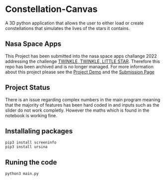 # Constellation-Canvas

A 3D python application that allows the user to either load or create constellations that simulates the lives of the stars it contains.

## Nasa Space Apps
This Project has been submitted into the nasa space apps challange 2022 addressing the challenge [TWINKLE, TWINKLE, LITTLE STAR](https://2022.spaceappschallenge.org/challenges/2022-challenges/twinkle-twinkle-little-star/details). Therefore this repo has been archived and is no longer managed. For more information about this project please see the [Project Demo](https://slides.com/thomaswiesenthal-saunders/deck/fullscreen) and the [Submission Page](https://2022.spaceappschallenge.org/challenges/2022-challenges/twinkle-twinkle-little-star/teams/constellation-canvas/project)

## Project Status

There is an issue regarding complex numbers in the main program meaning that the majority of features has been hard coded in and inputs such as the slider do not work completly. However the maths which is found in the notebook is working fine.


## Installaling packages
```
pip3 install screeninfo 
pip3 install ursina 
```

## Runing the code

```
python3 main.py
```